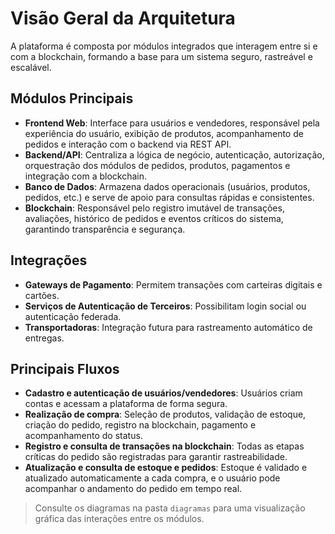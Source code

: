 # Visão Geral da Arquitetura

A plataforma é composta por módulos integrados que interagem entre si e com a blockchain, formando a base para um sistema seguro, rastreável e escalável.

## Módulos Principais

- **Frontend Web**: Interface para usuários e vendedores, responsável pela experiência do usuário, exibição de produtos, acompanhamento de pedidos e interação com o backend via REST API.
- **Backend/API**: Centraliza a lógica de negócio, autenticação, autorização, orquestração dos módulos de pedidos, produtos, pagamentos e integração com a blockchain.
- **Banco de Dados**: Armazena dados operacionais (usuários, produtos, pedidos, etc.) e serve de apoio para consultas rápidas e consistentes.
- **Blockchain**: Responsável pelo registro imutável de transações, avaliações, histórico de pedidos e eventos críticos do sistema, garantindo transparência e segurança.

## Integrações

- **Gateways de Pagamento**: Permitem transações com carteiras digitais e cartões.
- **Serviços de Autenticação de Terceiros**: Possibilitam login social ou autenticação federada.
- **Transportadoras**: Integração futura para rastreamento automático de entregas.

## Principais Fluxos

- **Cadastro e autenticação de usuários/vendedores**: Usuários criam contas e acessam a plataforma de forma segura.
- **Realização de compra**: Seleção de produtos, validação de estoque, criação do pedido, registro na blockchain, pagamento e acompanhamento do status.
- **Registro e consulta de transações na blockchain**: Todas as etapas críticas do pedido são registradas para garantir rastreabilidade.
- **Atualização e consulta de estoque e pedidos**: Estoque é validado e atualizado automaticamente a cada compra, e o usuário pode acompanhar o andamento do pedido em tempo real.

> Consulte os diagramas na pasta `diagramas` para uma visualização gráfica das interações entre os módulos.